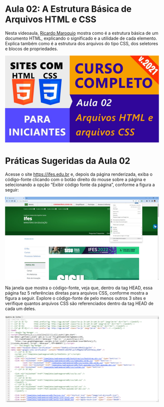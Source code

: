 # Aula 02: A Estrutura Básica de Arquivos HTML e CSS

Nesta videoaula, [Ricardo Maroquio](https://github.com/maroquio) mostra como é a estrutura básica de um documento HTML, explicando o significado e a utilidade de cada elemento. Explica também como é a estrutura dos arquivos do tipo CSS, dos seletores e blocos de propriedades.

<center>

[![Assistir no YouTube](./img/maxresdefault.jpg)](https://youtu.be/j8_Zz_VH1cI)

</center>

# Práticas Sugeridas da Aula 02

Acesse o site https://ifes.edu.br e, depois da página renderizada, exiba o código-fonte clicando com o botão direito do mouse sobre a página e selecionando a opção “Exibir código fonte da página”, conforme a figura a seguir:

<center>

[![Imagem 01](./img/image01.png)](https://ifes.edu.br)

</center>

Na janela que mostra o código-fonte, veja que, dentro da tag HEAD, essa página faz 5 referências diretas para arquivos CSS, conforme mostra a figura a seguir. Explore o código-fonte de pelo menos outros 3 sites e verifique quantos arquivos CSS são referenciados dentro da tag HEAD de cada um deles.

<center>

![Imagem 02](./img/image02.png)

</center>
